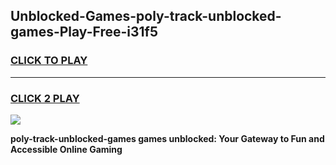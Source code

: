 
## Unblocked-Games-poly-track-unblocked-games-Play-Free-i31f5
<h3>
<a href="https://premium76.site?title=poly-track-unblocked-games&ref=12A">CLICK TO PLAY</a></h3>
<hr>

<h3>
<a href="https://premium76.site?title=poly-track-unblocked-games&ref=12A">CLICK 2 PLAY</a>
  
</h3>

<a href="https://premium76.site?title=poly-track-unblocked-games&ref=12A"><img src="https://clearcache.store/games.png"></a>


**poly-track-unblocked-games games unblocked: Your Gateway to Fun and Accessible Online Gaming**

